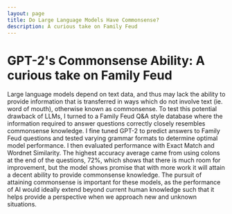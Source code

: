 ```yaml
---
layout: page
title: Do Large Language Models Have Commonsense?
description: A curious take on Family Feud
---
```


# GPT-2's Commonsense Ability: A curious take on Family Feud

Large language models depend on text data, and thus may lack the ability to provide information that is transferred in ways which do not involve text (ie. word of mouth), otherwise known as commonsense. 
To test this potential drawback of LLMs, I turned to a Family Feud Q&A style database where the information required to answer questions correctly closely resembles commonsense knowledge. I fine tuned GPT-2 to predict answers to Family Feud questions and tested varying grammar formats to determine optimal model performance. I then evaluated performance with Exact Match and Wordnet Similarity. 
The highest accuracy average came from using colons at the end of the questions, 72%, which shows that there is much room for improvement, but the model shows promise that with more work it will attain a decent ability to provide commonsense knowledge. The pursuit of attaining commonsense is important for these models, as the performance of AI would ideally extend beyond current human knowledge such that it helps provide a perspective when we approach new and unknown situations.
